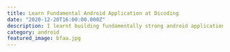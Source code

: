 ```yaml
---
title: Learn Fundamental Android Application at Dicoding
date: "2020-12-20T16:00:00.000Z"
description: I learnt building fundamentally strong android application.
category: android
featured_image: bfaa.jpg
---
```

